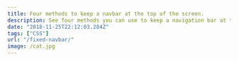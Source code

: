 ```yaml
---
title: Four methods to keep a navbar at the top of the screen.
description: See four methods you can use to keep a navigation bar at the top of the screen when the user scrolls down the page.
date: "2018-11-25T22:12:03.284Z"
tags: ["CSS"]
url: "/fixed-navbar/"
image: /cat.jpg
---
```

